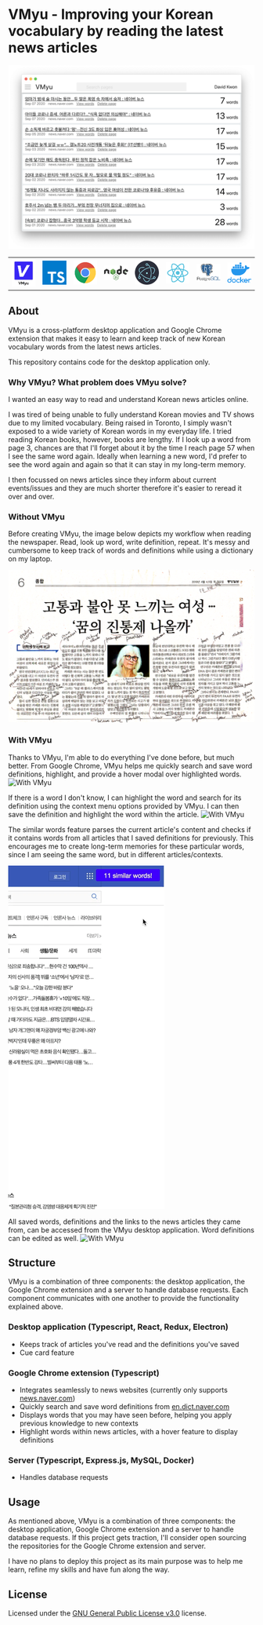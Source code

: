 # VMyu - Improving your Korean vocabulary by reading the latest news articles

<p align='center'>
<img src ='docs/img/vmyu_screenshot.png'>
</p>

<table style='border: 0px;'>
<tr>
<td vlign="center"><img src='docs/img/logo_small.png' width='200'></td>
<td vlign="center"><img src='docs/img/typescript.png' width='200'></td>
<td vlign="center"><img src='docs/img/chrome.png' width='200'></td>
<td vlign="center"><img src='docs/img/node.png' width='200'></td>
<td vlign="center"><img src='docs/img/electron.png' width='200'></td>
<td vlign="center"><img src='docs/img/react.png' width='200'></td>
<td vlign="center"><img src='docs/img/postgresql.png' width='200'></td>
<td vlign="center"><img src='docs/img/docker.png' width='200'></td>
</tr></table>

## About
VMyu is a cross-platform desktop application and Google Chrome extension that makes it
easy to learn and keep track of new Korean vocabulary words from the latest news articles.

This repository contains code for the desktop application only.
<!--
### Demo video
[![Demo](https://img.youtube.com/vi/5qap5aO4i9A/0.jpg)](https://www.youtube.com/watch?v=5qap5aO4i9A) -->

### Why VMyu? What problem does VMyu solve?

I wanted an easy way to read and understand Korean news articles online.

I was tired of being unable to fully understand Korean movies and TV shows
due to my limited vocabulary.
Being raised in Toronto, I simply wasn't exposed to a wide variety of Korean
words in my everyday life. I tried reading Korean books, however, books are lengthy.
If I look up a word from page 3, chances are that I'll forget about it by the time
I reach page 57 when I see the same word again. Ideally when learning a new word,
I'd prefer to see the word again and again so that it can stay in my
long-term memory.

I then focussed on news articles since they inform about current events/issues
and they are much shorter therefore it's easier to reread it over and over.

### Without VMyu
Before creating VMyu, the image below depicts my workflow when reading the newspaper.
Read, look up word, write definition, repeat.
It's messy and cumbersome to keep track of words and definitions while
using a dictionary on my laptop.

![Without VMyu](docs/img/before.png)

### With VMyu
Thanks to VMyu, I'm able to do everything I've done before, but much better.
From Google Chrome, VMyu helps me quickly search and save word definitions, highlight,
and provide a hover modal over highlighted words.
![With VMyu](docs/img/vmyu_chrome.gif)

If there is a word I don't know, I can highlight the word and search for its definition
using the context menu options provided by VMyu. I can then save the definition and
highlight the word within the article.
![With VMyu](docs/img/vmyu_chrome_word.gif)

The similar words feature parses the current article's content and checks if it
contains words from all articles that I saved definitions for previously.
This encourages me to create long-term memories for these particular words, since
I am seeing the same word, but in different articles/contexts.

![With VMyu](docs/img/vmyu_common.gif)

All saved words, definitions and the links to the news articles they came from,
can be accessed from the VMyu desktop application.
Word definitions can be edited as well.
![With VMyu](docs/img/vmyu_desktop.gif)

<!-- ![With VMyu](docs/img/vmyu_desktop.gif)
![With VMyu](docs/img/vmyu_common.gif) -->

## Structure
VMyu is a combination of three components: the desktop application, the Google Chrome
extension and a server to handle database requests. Each component communicates
with one another to provide the functionality explained above.

### Desktop application (Typescript, React, Redux, Electron)
 - Keeps track of articles you've read and the definitions you've saved
 - Cue card feature

### Google Chrome extension (Typescript)
 - Integrates seamlessly to news websites (currently only supports [news.naver.com](https://news.naver.com))
 - Quickly search and save word definitions from [en.dict.naver.com](https://en.dict.naver.com/#/main)
 - Displays words that you may have seen before, helping you apply previous knowledge to new contexts
 - Highlight words within news articles, with a hover feature to display definitions

### Server (Typescript, Express.js, MySQL, Docker)
 - Handles database requests

## Usage

As mentioned above, VMyu is a combination of three components: the desktop application,
Google Chrome extension and a server to handle database requests.
If this project gets traction, I'll consider open sourcing the repositories for the Google Chrome extension and server.

I have no plans to deploy this project as its main purpose was to help me learn, refine my skills and
have fun along the way.

## License

Licensed under the [GNU General Public License v3.0](LICENSE.md) license.